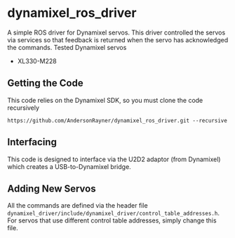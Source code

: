# dynamixel_ros_driver
A simple ROS driver for Dynamixel servos.
This driver controlled the servos via services so that feedback is returned when the servo has acknowledged the commands.
Tested Dynamixel servos
* XL330-M228

## Getting the Code
This code relies on the Dynamixel SDK, so you must clone the code recursively
```
https://github.com/AndersonRayner/dynamixel_ros_driver.git --recursive
```

## Interfacing
This code is designed to interface via the U2D2 adaptor (from Dynamixel) which creates a USB-to-Dynamixel bridge.

## Adding New Servos
All the commands are defined via the header file `dynamixel_driver/include/dynamixel_driver/control_table_addresses.h`.
For servos that use different control table addresses, simply change this file.
